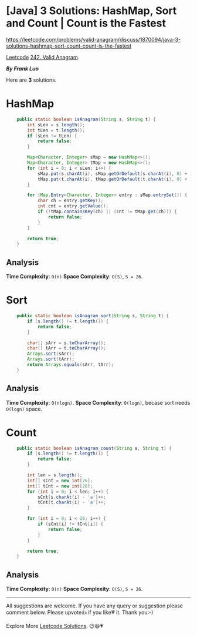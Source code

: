 # [Java] 3 Solutions: HashMap, Sort and Count | Count is the Fastest

https://leetcode.com/problems/valid-anagram/discuss/1870094/java-3-solutions-hashmap-sort-count-count-is-the-fastest

[Leetcode](https://leetcode-cn.com/) [242. Valid Anagram](https://leetcode.com/problems/valid-anagram).

***By Frank Luo***

Here are **3** solutions.

# HashMap

```java
    public static boolean isAnagram(String s, String t) {
        int sLen = s.length();
        int tLen = t.length();
        if (sLen != tLen) {
            return false;
        }

        Map<Character, Integer> sMap = new HashMap<>();
        Map<Character, Integer> tMap = new HashMap<>();
        for (int i = 0; i < sLen; i++) {
            sMap.put(s.charAt(i), sMap.getOrDefault(s.charAt(i), 0) + 1);
            tMap.put(t.charAt(i), tMap.getOrDefault(t.charAt(i), 0) + 1);
        }

        for (Map.Entry<Character, Integer> entry : sMap.entrySet()) {
            char ch = entry.getKey();
            int cnt = entry.getValue();
            if (!tMap.containsKey(ch) || (cnt != tMap.get(ch))) {
                return false;
            }
        }

        return true;
    }
```

## Analysis

**Time Complexity**: `O(n)`
**Space Complexity**: `O(S)`, `S = 26`.

# Sort

```java
    public static boolean isAnagram_sort(String s, String t) {
        if (s.length() != t.length()) {
            return false;
        }

        char[] sArr = s.toCharArray();
        char[] tArr = t.toCharArray();
        Arrays.sort(sArr);
        Arrays.sort(tArr);
        return Arrays.equals(sArr, tArr);
    }
```

## Analysis

**Time Complexity**: `O(nlogn)`.
**Space Complexity**: `O(logn)`, becase sort needs `O(logn)` space.

# Count

```java
    public static boolean isAnagram_count(String s, String t) {
        if (s.length() != t.length()) {
            return false;
        }

        int len = s.length();
        int[] sCnt = new int[26];
        int[] tCnt = new int[26];
        for (int i = 0; i < len; i++) {
            sCnt[s.charAt(i) - 'a']++;
            tCnt[t.charAt(i) - 'a']++;
        }

        for (int i = 0; i < 26; i++) {
            if (sCnt[i] != tCnt[i]) {
                return false;
            }
        }

        return true;
    }
```

## Analysis

**Time Complexity**: `O(n)`
**Space Complexity**: `O(S)`, `S = 26`.

--------------------------

All suggestions are welcome. 
If you have any query or suggestion please comment below.
Please upvote👍 if you like💗 it. Thank you:-)

Explore More [Leetcode Solutions](https://leetcode.com/discuss/general-discussion/1868912/My-Leetcode-Solutions-All-In-One). 😉😃💗

